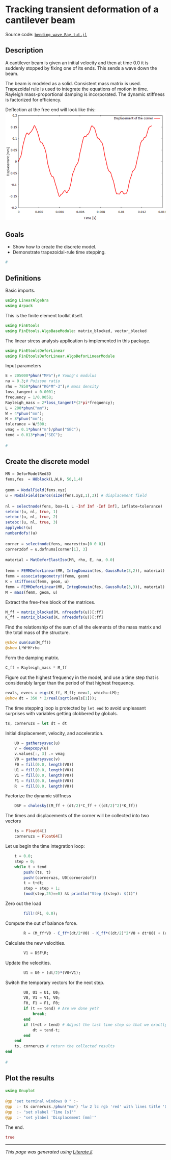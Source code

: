 # Tracking transient deformation of a cantilever beam

Source code: [`bending_wave_Ray_tut.jl`](bending_wave_Ray_tut.jl)

## Description

A cantilever beam is given an initial velocity and then at time 0.0 it is
suddenly stopped by fixing one of its ends. This sends a wave down the beam.

The beam is modeled as a solid. Consistent mass matrix is used.
Trapezoidal rule is used to integrate the
equations of motion in time. Rayleigh mass-proportional damping is
incorporated. The dynamic stiffness is factorized for efficiency.

Deflection at the free end will look like this:
![](bending_wave_Ray.png)

## Goals

- Show how to create the discrete model.
- Demonstrate  trapezoidal-rule time stepping.

````julia
#
````

## Definitions

Basic imports.

````julia
using LinearAlgebra
using Arpack
````

This is the finite element toolkit itself.

````julia
using FinEtools
using FinEtools.AlgoBaseModule: matrix_blocked, vector_blocked
````

The linear stress analysis application is implemented in this package.

````julia
using FinEtoolsDeforLinear
using FinEtoolsDeforLinear.AlgoDeforLinearModule
````

Input parameters

````julia
E = 205000*phun("MPa");# Young's modulus
nu = 0.3;# Poisson ratio
rho = 7850*phun("KG*M^-3");# mass density
loss_tangent = 0.0001;
frequency = 1/0.0058;
Rayleigh_mass = 2*loss_tangent*(2*pi*frequency);
L = 200*phun("mm");
W = 4*phun("mm");
H = 8*phun("mm");
tolerance = W/500;
vmag = 0.1*phun("m")/phun("SEC");
tend = 0.013*phun("SEC");

#
````

## Create the discrete model

````julia
MR = DeforModelRed3D
fens,fes  = H8block(L,W,H, 50,1,4)

geom = NodalField(fens.xyz)
u = NodalField(zeros(size(fens.xyz,1),3)) # displacement field

nl = selectnode(fens, box=[L L -Inf Inf -Inf Inf], inflate=tolerance)
setebc!(u, nl, true, 1)
setebc!(u, nl, true, 2)
setebc!(u, nl, true, 3)
applyebc!(u)
numberdofs!(u)

corner = selectnode(fens, nearestto=[0 0 0])
cornerzdof = u.dofnums[corner[1], 3]

material = MatDeforElastIso(MR, rho, E, nu, 0.0)

femm = FEMMDeforLinear(MR, IntegDomain(fes, GaussRule(3,2)), material)
femm = associategeometry!(femm, geom)
K = stiffness(femm, geom, u)
femm = FEMMDeforLinear(MR, IntegDomain(fes, GaussRule(3,3)), material)
M = mass(femm, geom, u)
````

Extract the free-free block of the matrices.

````julia
M_ff = matrix_blocked(M, nfreedofs(u))[:ff]
K_ff = matrix_blocked(K, nfreedofs(u))[:ff]
````

Find the relationship of the sum of all the elements of the
mass matrix and the total mass of the structure.

````julia
@show sum(sum(M_ff))
@show L*W*H*rho
````

Form the damping matrix.

````julia
C_ff = Rayleigh_mass * M_ff
````

Figure out the highest frequency in the model, and use a time step that is
considerably larger than the period of that highest frequency.

````julia
evals, evecs = eigs(K_ff, M_ff; nev=1, which=:LM);
@show dt = 350 * 2/real(sqrt(evals[1]));
````

The time stepping loop is protected by `let end` to avoid unpleasant surprises
with variables getting clobbered by globals.

````julia
ts, corneruzs = let dt = dt
````

Initial displacement, velocity, and acceleration.

````julia
    U0 = gathersysvec(u)
    v = deepcopy(u)
    v.values[:, 3] .= vmag
    V0 = gathersysvec(v)
    F0 = fill(0.0, length(V0))
    U1 = fill(0.0, length(V0))
    V1 = fill(0.0, length(V0))
    F1 = fill(0.0, length(V0))
    R  = fill(0.0, length(V0))
````

Factorize the dynamic stiffness

````julia
    DSF = cholesky((M_ff + (dt/2)*C_ff + ((dt/2)^2)*K_ff))
````

The times and displacements of the corner will be collected into two vectors

````julia
    ts = Float64[]
    corneruzs = Float64[]
````

Let us begin the time integration loop:

````julia
    t = 0.0;
    step = 0;
    while t < tend
        push!(ts, t)
        push!(corneruzs, U0[cornerzdof])
        t = t+dt;
        step = step + 1;
        (mod(step,25)==0) && println("Step $(step): $(t)")
````

Zero out the load

````julia
        fill!(F1, 0.0);
````

Compute the out of balance force.

````julia
        R = (M_ff*V0 - C_ff*(dt/2*V0) - K_ff*((dt/2)^2*V0 + dt*U0) + (dt/2)*(F0+F1));
````

Calculate the new velocities.

````julia
        V1 = DSF\R;
````

Update the velocities.

````julia
        U1 = U0 + (dt/2)*(V0+V1);
````

Switch the temporary vectors for the next step.

````julia
        U0, U1 = U1, U0;
        V0, V1 = V1, V0;
        F0, F1 = F1, F0;
        if (t == tend) # Are we done yet?
            break;
        end
        if (t+dt > tend) # Adjust the last time step so that we exactly reach tend
            dt = tend-t;
        end
    end
    ts, corneruzs # return the collected results
end

#
````

## Plot the results

````julia
using Gnuplot

@gp "set terminal windows 0 " :-
@gp  :- ts corneruzs./phun("mm") "lw 2 lc rgb 'red' with lines title 'Displacement of the corner' "
@gp  :- "set xlabel 'Time [s]'"
@gp  :- "set ylabel 'Displacement [mm]'"
````

The end.

````julia
true
````

---

*This page was generated using [Literate.jl](https://github.com/fredrikekre/Literate.jl).*

